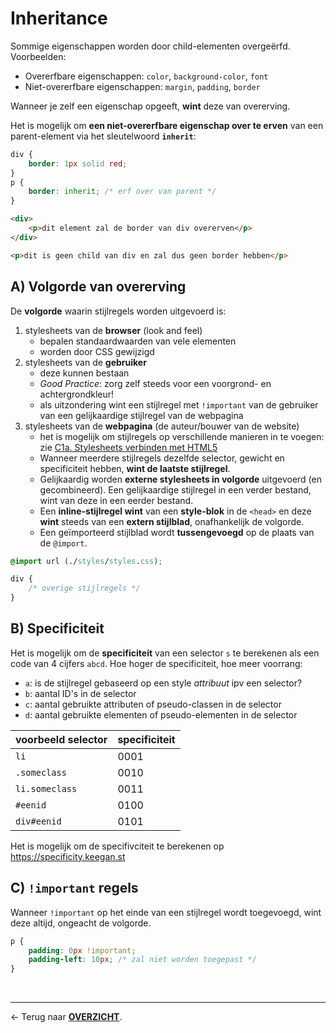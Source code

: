 # Inheritance

Sommige eigenschappen worden door child-elementen overgeërfd. Voorbeelden:
- Overerfbare eigenschappen: `color`, `background-color`, `font`  
- Niet-overerfbare eigenschappen: `margin`, `padding`, `border`

Wanneer je zelf een eigenschap opgeeft, **wint** deze van overerving.

Het is mogelijk om **een niet-overerfbare eigenschap over te erven** van een parent-element via het sleutelwoord **`inherit`**:

```css
div {
    border: 1px solid red;
}
p {
    border: inherit; /* erf over van parent */
}
```

```html
<div>
    <p>dit element zal de border van div overerven</p>
</div>

<p>dit is geen child van div en zal dus geen border hebben</p>
```

## A) Volgorde van overerving

De **volgorde** waarin stijlregels worden uitgevoerd is:
1. stylesheets van de **browser** (look and feel)
    * bepalen standaardwaarden van vele elementen
    * worden door CSS gewijzigd
2. stylesheets van de **gebruiker**
    * deze kunnen bestaan
    * *Good Practice*: zorg zelf steeds voor een voorgrond- en achtergrondkleur!
    * als uitzondering wint een stijlregel met `!important` van de gebruiker van een gelijkaardige stijlregel van de webpagina
3. stylesheets van de **webpagina** (de auteur/bouwer van de website)
    * het is mogelijk om stijlregels op verschillende manieren in te voegen: zie [C1a. Stylesheets verbinden met HTML5](./C1a.%20Stylesheets%20introductie.md)
    * Wanneer meerdere stijlregels dezelfde selector, gewicht en specificiteit hebben, **wint de laatste stijlregel**.
    * Gelijkaardig worden **externe stylesheets in volgorde** uitgevoerd (en gecombineerd). Een gelijkaardige stijlregel in een verder bestand, wint van deze in een eerder bestand.
    * Een **inline-stijlregel wint** van een **style-blok** in de `<head>` en deze **wint** steeds van een **extern stijlblad**, onafhankelijk de volgorde.
    * Een geïmporteerd stijlblad wordt **tussengevoegd** op de plaats van de `@import`.

```css
@import url (./styles/styles.css);

div {
    /* overige stijlregels */
}
```

## B) Specificiteit

Het is mogelijk om de **specificiteit** van een selector `s` te berekenen als een code van 4 cijfers `abcd`. Hoe hoger de specificiteit, hoe meer voorrang:
* `a`: is de stijlregel gebaseerd op een style *attribuut* ipv een selector?
* `b`: aantal ID's in de selector
* `c`: aantal gebruikte attributen of pseudo-classen in de selector
* `d`: aantal gebruikte elementen of pseudo-elementen in de selector

|voorbeeld selector|specificiteit|
|---|---|
|`li`|0001|
|`.someclass`|0010|
|`li.someclass`|0011|
|`#eenid`|0100|
|`div#eenid`|0101|

Het is mogelijk om de specifivciteit te berekenen op https://specificity.keegan.st

## C) `!important` regels

Wanneer `!important` op het einde van een stijlregel wordt toegevoegd, wint deze altijd, ongeacht de volgorde.

```css
p {
    padding: 0px !important;
    padding-left: 10px; /* zal niet worden toegepast */
}
```

<br>

---

&larr; Terug naar [**OVERZICHT**](./README.md#overview).